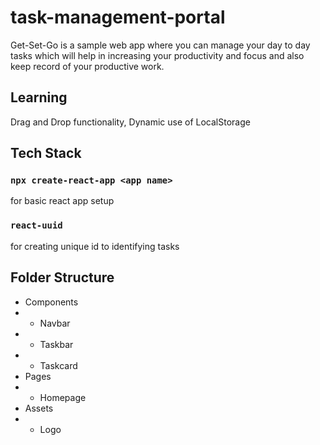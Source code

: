 # task-management-portal

Get-Set-Go is a sample web app where you can manage your day to day tasks which will help in increasing your productivity and focus and also keep record of your productive work.

## Learning

Drag and Drop functionality, Dynamic use of LocalStorage

## Tech Stack

### `npx create-react-app <app name>`

for basic react app setup

### `react-uuid`

for creating unique id to identifying tasks

## Folder Structure

- Components
- - Navbar
- - Taskbar
- - Taskcard
- Pages
- - Homepage
- Assets
- - Logo
